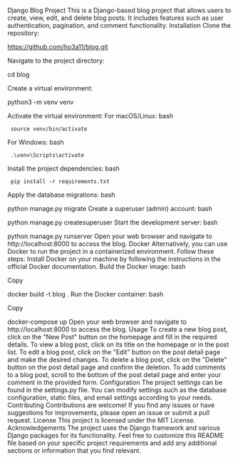 Django Blog Project
This is a Django-based blog project that allows users to create, view, edit, and delete blog posts. It includes features such as user authentication, pagination, and comment functionality.
Installation
Clone the repository:

   https://github.com/ho3a11/blog.git
   
Navigate to the project directory:

   cd blog
   
Create a virtual environment:

   python3 -m venv venv
   
Activate the virtual environment:
For macOS/Linux:
bash



     source venv/bin/activate
For Windows:
bash



     .\venv\Scripts\activate
Install the project dependencies:
bash


     pip install -r requirements.txt
Apply the database migrations:
bash



   python manage.py migrate
Create a superuser (admin) account:
bash



   python manage.py createsuperuser
Start the development server:
bash



   python manage.py runserver
Open your web browser and navigate to http://localhost:8000 to access the blog.
Docker
Alternatively, you can use Docker to run the project in a containerized environment. Follow these steps:
Install Docker on your machine by following the instructions in the official Docker documentation.
Build the Docker image:
bash

Copy

   docker build -t blog .
Run the Docker container:
bash

Copy

   docker-compose up
Open your web browser and navigate to http://localhost:8000 to access the blog.
Usage
To create a new blog post, click on the "New Post" button on the homepage and fill in the required details.
To view a blog post, click on its title on the homepage or in the post list.
To edit a blog post, click on the "Edit" button on the post detail page and make the desired changes.
To delete a blog post, click on the "Delete" button on the post detail page and confirm the deletion.
To add comments to a blog post, scroll to the bottom of the post detail page and enter your comment in the provided form.
Configuration
The project settings can be found in the settings.py file. You can modify settings such as the database configuration, static files, and email settings according to your needs.
Contributing
Contributions are welcome! If you find any issues or have suggestions for improvements, please open an issue or submit a pull request.
License
This project is licensed under the MIT License.
Acknowledgements
The project uses the Django framework and various Django packages for its functionality.
Feel free to customize this README file based on your specific project requirements and add any additional sections or information that you find relevant.
